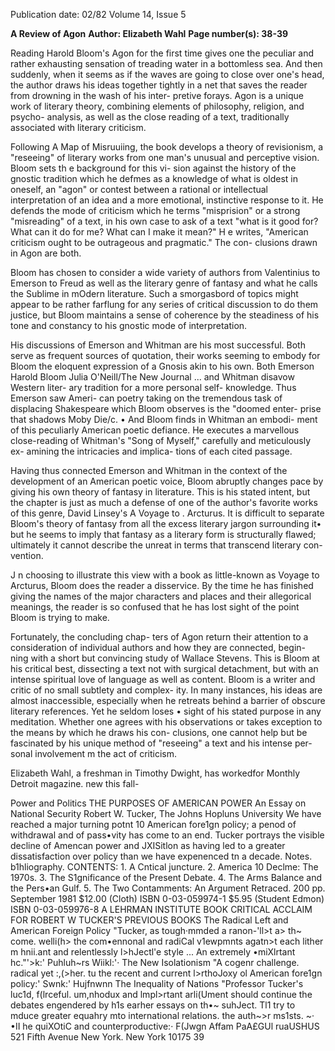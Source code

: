 Publication date: 02/82
Volume 14, Issue 5

**A Review of Agon**
**Author: Elizabeth Wahl**
**Page number(s): 38-39**

Reading Harold Bloom's Agon for the 
first time gives one the peculiar and 
rather exhausting sensation of treading 
water in a bottomless sea. And then 
suddenly, when it seems as if the waves 
are going to close over one's head, the 
author draws his ideas together tightly 
in a net that saves the reader from 
drowning in the wash of his inter-
pretive forays. Agon is a unique work of 
literary theory, combining elements of 
philosophy, 
religion, and psycho-
analysis, as well as the close reading of 
a text, traditionally associated with 
literary criticism. 


Following A Map of Misruuiing, the 
book develops a theory of revisionism, 
a "reseeing" of literary works from one 
man's unusual and perceptive vision. 
Bloom sets th e background for this vi-
sion against the history of the gnostic 
tradition 
which 
he defmes as a 
knowledge of what is oldest in oneself, 
an "agon" or contest between a rational 
or intellectual interpretation of an idea 
and a 
more emotional, instinctive 
response to it. He defends the mode of 
criticism which he terms "misprision" 
or a strong "misreading" of a text, in 
his own case to ask of a text "what is it 
good for? What can it do for me? What 
can I make it mean?" H e writes, 
"American criticism 
ought to 
be 
outrageous and pragmatic." The con-
clusions drawn in Agon are both. 


Bloom has chosen to consider a wide 
variety of authors from Valentinius to 
Emerson to Freud as well as the 
literary genre of fantasy and what he 
calls the Sublime in mOdern literature. 
Such a smorgasbord of topics might 
appear to be rather farflung for any 
series of critical discussion to do them 
justice, but Bloom maintains a sense of 
coherence by the steadiness of his tone 
and constancy to his gnostic mode of 
interpretation. 


His discussions of Emerson and 
Whitman are his most successful. Both 
serve as frequent sources of quotation, 
their works seeming to embody for 
Bloom the eloquent expression of a 
Gnosis akin to his own. Both Emerson 
Harold Bloom 
Julia O'Neill/The New Journal ... 
and Whitman disavow Western liter-
ary tradition for a more personal self-
knowledge. Thus Emerson saw Ameri-
can poetry taking on the tremendous 
task of displacing Shakespeare which 
Bloom observes is the "doomed enter-
prise that shadows Moby Die/c. • And 
Bloom finds in Whitman an embodi-
ment of this peculiarly American poetic 
defiance. He executes a marvellous 
close-reading of Whitman's "Song of 
Myself," carefully and meticulously ex-
amining the intricacies and implica-
tions of each cited passage. 


Having thus connected Emerson 
and Whitman in the context of the 
development of an American poetic 
voice, Bloom abruptly changes pace by 
giving his own theory of fantasy in 
literature. This is his stated intent, but 
the chapter is just as much a defense of 
one of the author's favorite works of 
this genre, David Linsey's A Voyage to . 
Arcturus. It is difficult to separate 
Bloom's theory of fantasy from all the 
excess literary jargon surrounding it• 
but he seems to imply that fantasy as a 
literary form is structurally flawed; 
ultimately it cannot describe the unreat 
in terms that transcend literary con-
vention. 


J n choosing to illustrate this view 
with a book as little-known as Voyage to 
Arcturus, Bloom does the reader a 
disservice. By the time he has finished 
giving the names of the major 
characters and places 
and their 
allegorical meanings, the reader is so 
confused that he has lost sight of the 
point Bloom is trying to make. 


Fortunately, the concluding chap-
ters of Agon return their attention to a 
consideration of individual authors 
and how they are connected, begin-
ning with a short but convincing study 
of Wallace Stevens. This is Bloom at 
his critical best, dissecting a text not 
with surgical detachment, but with an 
intense spiritual love of language as 
well as content. Bloom is a writer and 
critic of no small subtlety and complex-
ity. In many instances, his ideas are 
almost inaccessible, especially when he 
retreats behind a barrier of obscure 
literary references. Yet he seldom loses 
• sight of his stated purpose in any 
meditation. Whether one agrees with 
his observations or takes exception to 
the means by which he draws his con-
clusions, one cannot help but be 
fascinated by his unique method of 
"reseeing" a text and his intense per-
sonal 
involvement 
m 
the act of 
criticism. 


Elizabeth Wahl, a freshman in Timothy 
Dwight, has workedfor Monthly Detroit 
magazine. 
new 
this fall-


Power 
and Politics 
THE PURPOSES OF AMERICAN POWER 
An Essay on National Security 
Robert W. Tucker, The Johns Hopluns University 
We have reached a major turning potnt 10 American fore1gn policy; a penod of 
withdrawal and of pass•vity has come to an end. Tucker portrays the visible 
decline of Amencan power and JXISitlon as having led to a greater dissatisfaction 
over policy than we have expenenced tn a decade. Notes. b1hliography. 
CONTENTS: 1. A Cntical juncture. 2. America 10 Declme: The 1970s. 3. The 
S1gnificance of the Present Debate. 4. The Arms Balance and the Pers•an Gulf. 
5. The Two Contamments: An Argument Retraced. 
200 pp. September 1981 
$12.00 (Cloth) ISBN 0-03-059974-1 
$5.95 (Student Edmon) ISBN 0-03-059976-8 
A LEHRMAN INSTITUTE BOOK 
CRITICAL ACCLAIM FOR ROBERT W TUCKER'S 
PREVIOUS BOOKS 
The Radical Left and American Foreign Policy 
"Tucker, as tough·mmded a ranon-'ll>t a> th~ come. welli(h> the com•ennonal 
and radiCal v1ewpmnts agatn>t each lither m hnii.ant and relentlessly l>hJectl\'e 
style ... An extremely •miXlrtant hc."'>k:' 
Puhluh~rs Wiikl:'· 
The New Isolationism 
"A cogenr challenge. radical yet :,(>her. tu the recent and current l>rthoJoxy ol 
American fore1gn policy:' 
Swnk:' Hujfnwnn 
The Inequality of Nations 
"Professor Tucker's luc1d, f(lrceful. um,nhodux and lmpl>rtant arli(Ument should 
continue the debates engendered by h1s earher essays on th•~ suhJect. Tl1 try to 
mduce greater equahry mto international relations. the auth~>r ms1sts. ~· •II he 
quiXOtiC and counterproductive:· 
F(Jwgn Affam 
PaA£GUl ruaUSHUS 
521 Fifth Avenue 
New York. New York 10175 
39